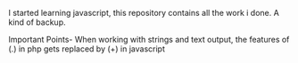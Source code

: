 I started learning javascript, this repository contains all the work i done.
A kind of backup.

Important Points-
When working with strings and text output, the features of (.) in php gets replaced by (+) in javascript